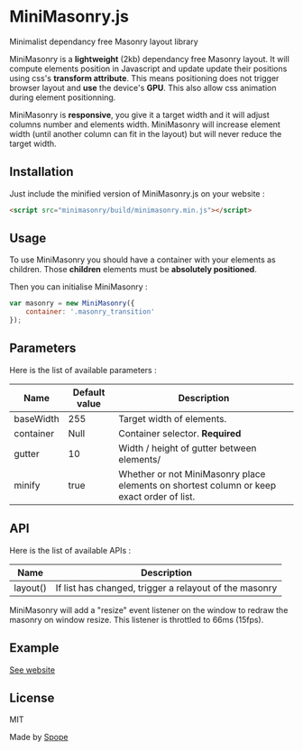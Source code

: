 # MiniMasonry.js

Minimalist dependancy free Masonry layout library

MiniMasonry is a **lightweight** (2kb) dependancy free Masonry layout. It will compute elements position in Javascript and update update their positions using css's **transform attribute**. This means positioning does not trigger browser layout and **use** the device's **GPU**. This also allow css animation during element positionning.

MiniMasonry is **responsive**, you give it a target width and it will adjust columns number and elements width. MiniMasonry will increase element width (until another column can fit in the layout) but will never reduce the target width.

## Installation

Just include the minified version of MiniMasonry.js on your website :


```html
<script src="minimasonry/build/minimasonry.min.js"></script>
```

## Usage

To use MiniMasonry you should have a container with your elements as children. Those **children** elements must be **absolutely positioned**.

Then you can initialise MiniMasonry :

```javascript
var masonry = new MiniMasonry({
    container: '.masonry_transition'
});
```
## Parameters

Here is the list of available parameters :

Name | Default value | Description
-----|---------------|------------
baseWidth|255|Target width of elements.
container|Null|Container selector. **Required**
gutter|10|Width / height of gutter between elements/
minify|true|Whether or not MiniMasonry place elements on shortest column or keep exact order of list.

## API

Here is the list of available APIs :

Name|Description
----|-----------
layout()|If list has changed, trigger a relayout of the masonry

MiniMasonry will add a "resize" event listener on the window to redraw the masonry on window resize. This listener is throttled to 66ms (15fps).

## Example

[See website](https://projects.spope.fr/masonry/example/index.html)

## License

MIT

Made by [Spope](https://spope.fr/)
